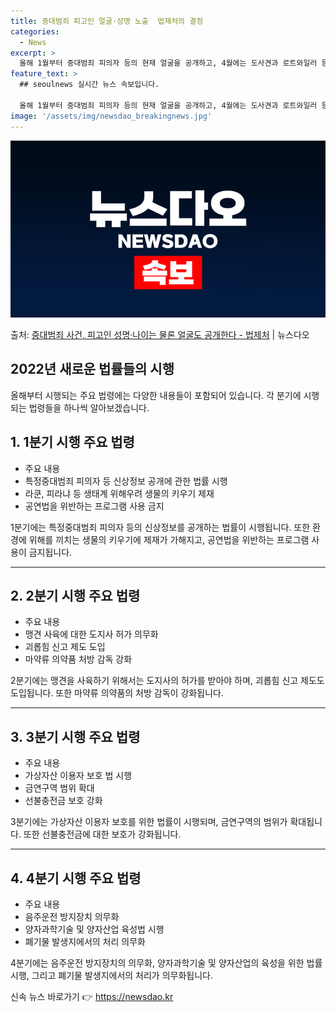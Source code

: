 ```yaml
---
title: 중대범죄 피고인 얼굴·성명 노출  법제처의 결정
categories:
  - News
excerpt: >
  올해 1월부터 중대범죄 피의자 등의 현재 얼굴을 공개하고, 4월에는 도사견과 로트와일러 등 맹견을 키우기 위…
feature_text: >
  ## seoulnews 실시간 뉴스 속보입니다.

  올해 1월부터 중대범죄 피의자 등의 현재 얼굴을 공개하고, 4월에는 도사견과 로트와일러 등 맹견을 키우기 위…
image: '/assets/img/newsdao_breakingnews.jpg'
---
```


![뉴스다오 속보](/assets/img/newsdao_breakingnews.jpg)

<p>출처: <a href="https://newsdao.kr/2917" rel="dofollow">중대범죄 사건, 피고인 성명·나이는 물론 얼굴도 공개한다 - 법제처</a> | 뉴스다오</p>

<h2 data-ke-size="size26">2022년 새로운 법률들의 시행</h2>
<p data-ke-size="size16">올해부터 시행되는 주요 법령에는 다양한 내용들이 포함되어 있습니다. 각 분기에 시행되는 법령들을 하나씩 알아보겠습니다.</p>

<h2 data-ke-size="size24">1. 1분기 시행 주요 법령</h2>
<ul>
  <li>주요 내용</li>
  <li>특정중대범죄 피의자 등 신상정보 공개에 관한 법률 시행</li>
  <li>라쿤, 피라냐 등 생태계 위해우려 생물의 키우기 제재</li>
  <li>공연법을 위반하는 프로그램 사용 금지</li>
</ul>

<p data-ke-size="size16">1분기에는 특정중대범죄 피의자 등의 신상정보를 공개하는 법률이 시행됩니다. 또한 환경에 위해를 끼치는 생물의 키우기에 제재가 가해지고, 공연법을 위반하는 프로그램 사용이 금지됩니다.</p>

<hr>

<h2 data-ke-size="size24">2. 2분기 시행 주요 법령</h2>
<ul>
  <li>주요 내용</li>
  <li>맹견 사육에 대한 도지사 허가 의무화</li>
  <li>괴롭힘 신고 제도 도입</li>
  <li>마약류 의약품 처방 감독 강화</li>
</ul>

<p data-ke-size="size16">2분기에는 맹견을 사육하기 위해서는 도지사의 허가를 받아야 하며, 괴롭힘 신고 제도도 도입됩니다. 또한 마약류 의약품의 처방 감독이 강화됩니다.</p>

<hr>

<h2 data-ke-size="size24">3. 3분기 시행 주요 법령</h2>
<ul>
  <li>주요 내용</li>
  <li>가상자산 이용자 보호 법 시행</li>
  <li>금연구역 범위 확대</li>
  <li>선불충전금 보호 강화</li>
</ul>

<p data-ke-size="size16">3분기에는 가상자산 이용자 보호를 위한 법률이 시행되며, 금연구역의 범위가 확대됩니다. 또한 선불충전금에 대한 보호가 강화됩니다.</p>

<hr>

<h2 data-ke-size="size24">4. 4분기 시행 주요 법령</h2>
<ul>
  <li>주요 내용</li>
  <li>음주운전 방지장치 의무화</li>
  <li>양자과학기술 및 양자산업 육성법 시행</li>
  <li>폐기물 발생지에서의 처리 의무화</li>
</ul>

<p data-ke-size="size16">4분기에는 음주운전 방지장치의 의무화, 양자과학기술 및 양자산업의 육성을 위한 법률 시행, 그리고 폐기물 발생지에서의 처리가 의무화됩니다.</p>

<p data-ke-size="size16"></p> 

신속 뉴스 바로가기 👉 <a href="https://newsdao.kr" rel="dofollow">https://newsdao.kr</a>


